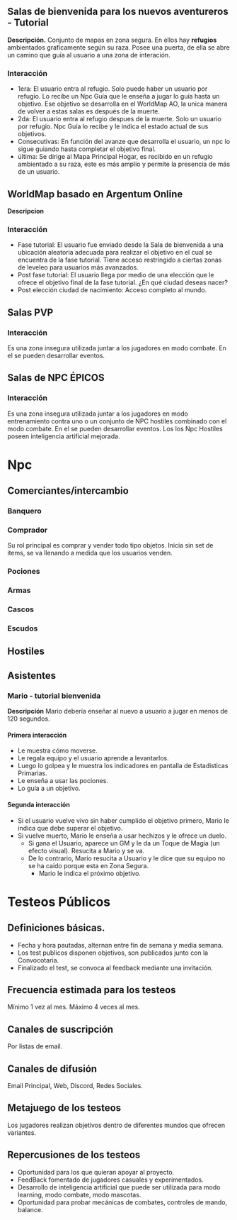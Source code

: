 ## Salas de bienvenida para los nuevos aventureros - Tutorial
**Descripción.**
Conjunto de mapas en zona segura. En ellos hay **refugios** ambientados graficamente según su raza. Posee una puerta, de ella se abre un camino que guía al usuario a una zona de interación.
### Interacción
- 1era: El usuario entra al refugio. Solo puede haber un usuario por refugio. Lo recibe un Npc Guía que le enseña a jugar lo guía hasta un objetivo. Ese objetivo se desarrolla en el WorldMap AO, la unica manera de volver a estas salas es después de la muerte.
- 2da: El usuario entra al refugio despues de la muerte. Solo un usuario por refugio. Npc Guía lo recibe y le indica el estado actual de sus objetivos.
- Consecutivas: En función del avanze que desarrolla el usuario, un npc lo sigue guiando hasta completar el objetivo final.
- última: Se dirige al Mapa Principal Hogar, es recibido en un refugio ambientado a su raza, este es más amplio y permite la presencia de más de un usuario.
## WorldMap basado en Argentum Online
**Descripcion**
### Interacción
- Fase tutorial: El usuario fue enviado desde la Sala de bienvenida a una ubicación aleatoria adecuada para realizar el objetivo en el cual se encuentra de la fase tutorial. Tiene acceso restringido a ciertas zonas de leveleo para usuarios más avanzados.
- Post fase tutorial: El usuario llega por medio de una elección que le ofrece el objetivo final de la fase tutorial. ¿En qué ciudad deseas nacer?
- Post elección ciudad de nacimiento: Acceso completo al mundo.
## Salas PVP
### Interacción
Es una zona insegura utilizada juntar a los jugadores en modo combate. En el se pueden desarrollar eventos.
## Salas de NPC ÉPICOS
### Interacción
Es una zona insegura utilizada juntar a los jugadores en modo entrenamiento contra uno o un conjunto de NPC hostiles combinado con el modo combate. En el se pueden desarrollar eventos. Los los Npc Hostiles poseen inteligencia artificial mejorada.
# Npc
## Comerciantes/intercambio
### Banquero
### Comprador
Su rol principal es comprar y vender todo tipo objetos. Inicia sin set de items, se va llenando a medida que los usuarios venden.
### Pociones
### Armas
### Cascos
### Escudos
## Hostiles
## Asistentes
### Mario - tutorial bienvenida
**Descripción** Mario debería enseñar al nuevo a usuario a jugar en menos de 120 segundos.
#### Primera interacción
- Le muestra cómo moverse.
- Le regala equipo y el usuario aprende a levantarlos.
- Luego lo golpea y le muestra los indicadores en pantalla de Estadisticas Primarias.
- Le enseña a usar las pociones.
- Lo guía a un objetivo.
#### Segunda interacción
- Si el usuario vuelve vivo sin haber cumplido el objetivo primero, Mario le indica que debe superar el objetivo.
- Si vuelve muerto, Mario le enseña a usar hechizos y le ofrece un duelo.
    - Si gana el Usuario, aparece un GM y le da un Toque de Magia (un efecto visual). Resucita a Mario y se va.
    - De lo contrario, Mario resucita a Usuario y le dice que su equipo no se ha caido porque esta en Zona Segura.
        - Mario le indica el próximo objetivo.
# Testeos Públicos
## Definiciones básicas.
- Fecha y hora pautadas, alternan entre fin de semana y media semana.
- Los test publicos disponen objetivos, son publicados junto con la Convocotaria.
- Finalizado el test, se convoca al feedback mediante una invitación.
## Frecuencia estimada para los testeos
Mínimo 1 vez al mes.
Máximo 4 veces al mes.
## Canales de suscripción
Por listas de email.
## Canales de difusión
Email Principal, Web, Discord, Redes Sociales.
## Metajuego de los testeos
Los jugadores realizan objetivos dentro de diferentes mundos que ofrecen variantes.
## Repercusiones de los testeos
- Oportunidad para los que quieran apoyar al proyecto.
- FeedBack fomentado de jugadores casuales y experimentados.
- Desarrollo de inteligencia artificial que puede ser utilizada para modo learning, modo combate, modo mascotas.
- Oportunidad para probar mecánicas de combates, controles de mando, balance.

